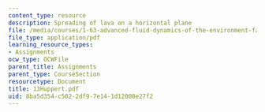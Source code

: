 ```yaml
---
content_type: resource
description: Spreading of lava on a horizontal plane
file: /media/courses/1-63-advanced-fluid-dynamics-of-the-environment-fall-2002/8ba5d354c5022df97e141d12008e27f2_13Huppert.pdf
file_type: application/pdf
learning_resource_types:
- Assignments
ocw_type: OCWFile
parent_title: Assignments
parent_type: CourseSection
resourcetype: Document
title: 13Huppert.pdf
uid: 8ba5d354-c502-2df9-7e14-1d12008e27f2
---
```

